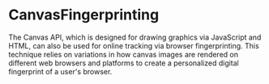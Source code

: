 # CanvasFingerprinting
The Canvas API, which is designed for drawing graphics via JavaScript and HTML, can also be used for online tracking via browser fingerprinting. This technique relies on variations in how canvas images are rendered on different web browsers and platforms to create a personalized digital fingerprint of a user's browser.
